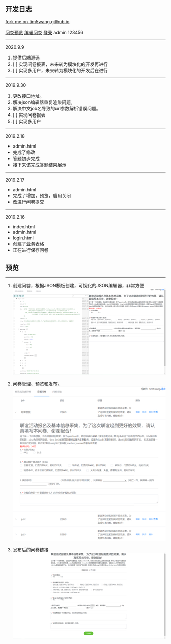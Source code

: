 ## 开发日志

[fork me on tim5wang.github.io](tim5wang.github.io)

[问卷预览](https://tim5wang.github.io/tools/fellowship/guest.html?job=job2)
[编辑问卷](https://tim5wang.github.io/tools/fellowship/admin.html)
[登录](https://tim5wang.github.io/tools/fellowship/login.html) admin 123456

---
2020.9.9
1. 提供后端源码
2.  [ ] 实现问卷报表，未来转为模块化的开发再进行
3.  [ ] 实现多用户，未来转为模块化的开发后在进行
---
2019.9.30
1. 更改接口地址。
2. 解决json编辑器重复渲染问题。
3. 解决中文job名导致的url参数解析错误问题。
4. [ ] 实现问卷报表
5. [ ] 实现多用户

---

2019.2.18

- admin.html
- 完成了修改
- 答题初步完成
- 接下来该完成答题结果展示

---

2019.2.17

- admin.html
- 完成了增加，预览，启用关闭
- 改进行问卷提交

---

2019.2.16

- index.html
- admin.html
- login.html
- 创建了业务表格
- 正在进行保存问卷

## 预览
---
1. 创建问卷，根据JSON模板创建，可视化的JSON编辑器，非常方便
   ![1创建爱你问卷](_img/1创建问卷.png)

2. 问卷管理、预览和发布。
   ![2预览问卷](_img/1预览问卷.png)

3. 发布后的问卷链接
   ![3问卷填写](_img/2预览问卷.png)

